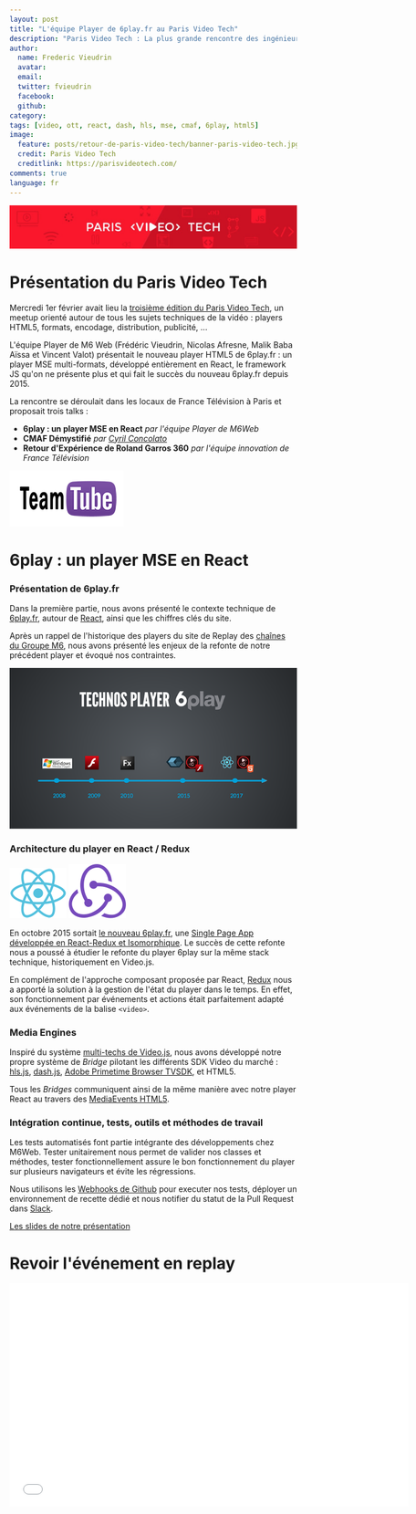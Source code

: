 ```yaml
---
layout: post
title: "L'équipe Player de 6play.fr au Paris Video Tech"
description: "Paris Video Tech : La plus grande rencontre des ingénieurs de la vidéo à Paris"
author:
  name: Frederic Vieudrin
  avatar:
  email:
  twitter: fvieudrin
  facebook:       
  github:    
category:
tags: [video, ott, react, dash, hls, mse, cmaf, 6play, html5]
image:
  feature: posts/retour-de-paris-video-tech/banner-paris-video-tech.jpg
  credit: Paris Video Tech
  creditlink: https://parisvideotech.com/
comments: true
language: fr
---
```


![Logo Paris Video Tech](/images/posts/retour-de-paris-video-tech/logo-paris-video-tech.png)

# Présentation du Paris Video Tech
Mercredi 1er février avait lieu la [troisième édition du Paris Video Tech](https://parisvideotech.com/pvt-3-a-react-based-mse-player-cmaf-demystified-and-roland-garros-360/), un meetup orienté autour de tous les sujets techniques de la vidéo : players HTML5, formats, encodage, distribution, publicité, ...

L'équipe Player de M6 Web (Frédéric Vieudrin, Nicolas Afresne, Malik Baba Aïssa et Vincent Valot) présentait le nouveau player HTML5 de 6play.fr : un player MSE multi-formats, développé entièrement en React, le framework JS qu'on ne présente plus et qui fait le succès du nouveau 6play.fr depuis 2015.

La rencontre se déroulait dans les locaux de France Télévision à Paris et proposait trois talks :

* **6play : un player MSE en React** *par l'équipe Player de M6Web*
* **CMAF Démystifié** *par [Cyril Concolato](https://twitter.com/cconcolato)*
* **Retour d'Expérience de Roland Garros 360** *par l'équipe innovation de France Télévision*


![Logo Team Tube](/images/posts/retour-de-paris-video-tech/logo-team-tube.png)

# 6play : un player MSE en React


### Présentation de 6play.fr
Dans la première partie, nous avons présenté le contexte technique de [6play.fr](https://www.6play.fr), autour de [React](https://facebook.github.io/react/), ainsi que les chiffres clés du site.

Après un rappel de l'historique des players du site de Replay des [chaînes du Groupe M6](https://www.groupem6.fr/le-groupe/activites/antenne/), nous avons présenté les enjeux de la refonte de notre précédent player et évoqué nos contraintes.

![Slide Historique Techno Player](/images/posts/retour-de-paris-video-tech/slide-techno-player.png)



### Architecture du player en React / Redux

![Logo React](/images/posts/retour-de-paris-video-tech/logo-react.png)
![Logo Redux](/images/posts/retour-de-paris-video-tech/logo-redux.png)

En octobre 2015 sortait [le nouveau 6play.fr](https://www.6play.fr), une [Single Page App développée en React-Redux et Isomorphique](/isomorphic-single-page-app-parfaite-react-flux/). Le succès de cette refonte nous a poussé à étudier le refonte du player 6play sur la même stack technique, historiquement en Video.js.

En complément de l'approche composant proposée par React, [Redux](https://redux.js.org/) nous a apporté la solution à la gestion de l'état du player dans le temps. En effet, son fonctionnement par événements et actions était parfaitement adapté aux événements de la balise `<video>`.


### Media Engines
Inspiré du système [multi-techs de Video.js](https://github.com/videojs/video.js/blob/master/docs/guides/tech.md), nous avons développé notre propre système de *Bridge* pilotant les différents SDK Video du marché : [hls.js](https://github.com/dailymotion/hls.js), [dash.js](https://github.com/Dash-Industry-Forum/dash.js), [Adobe Primetime Browser TVSDK](https://www.adobe.com/marketing-cloud/primetime-tv-platform/video-player-sdk.html), et HTML5.

Tous les *Bridges* communiquent ainsi de la même manière avec notre player React au travers des [MediaEvents HTML5](https://developer.mozilla.org/fr/docs/Web/API/HTMLMediaElement).



### Intégration continue, tests, outils et méthodes de travail

Les tests automatisés font partie intégrante des développements chez M6Web. Tester unitairement nous permet de valider nos classes et méthodes, tester fonctionnellement assure le bon fonctionnement du player sur plusieurs navigateurs et évite les régressions.

Nous utilisons les [Webhooks de Github](https://developer.github.com/webhooks/) pour executer nos tests, déployer un environnement de recette dédié et nous notifier du statut de la Pull Request dans [Slack](https://slack.com/).


[Les slides de notre présentation](https://slides.com/fvieudrin/6play-player-meetup-pvt/live#/)

# Revoir l'événement en replay

<iframe src="//www.dailymotion.com/embed/video/x5ahpei" width="700" height="392" frameborder="0" allowfullscreen="allowfullscreen"></iframe>



